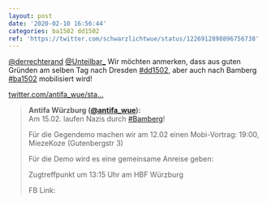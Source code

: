 ```yaml
---
layout: post
date: '2020-02-10 16:56:44'
categories: ba1502 dd1502
ref: 'https://twitter.com/schwarzlichtwue/status/1226912898896756738'
---
```

[@derrechterand](https://twitter.com/derrechterand) [@Unteilbar_](https://twitter.com/Unteilbar_) Wir möchten anmerken, dass aus guten Gründen am selben Tag nach Dresden [#dd1502](/t/dd1502), aber auch nach Bamberg [#ba1502](/t/ba1502) mobilisiert wird!

[twitter.com/antifa_wue/sta…](https://twitter.com/antifa_wue/status/1225740934681370624?s=19)
> <b>Antifa Würzburg ([@antifa_wue](https://twitter.com/antifa_wue)):</b>  
>Am 15.02. laufen Nazis durch [#Bamberg](/t/bamberg)!  
>  
>Für die Gegendemo machen wir am 12.02 einen Mobi-Vortrag: 19:00, MiezeKoze (Gutenbergstr 3)  
>  
>  
>  
>Für die Demo wird es eine gemeinsame Anreise geben:  
>  
>Zugtreffpunkt um 13:15 Uhr am HBF Würzburg  
>  
>  
>  
>FB Link:    

